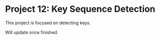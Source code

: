 <h1>Project 12: Key Sequence Detection</h1>
<p>This project is focused on detecting keys.</p>
<p>Will update once finished.</p>